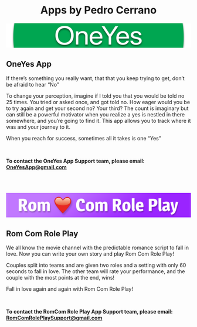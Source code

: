 
<h1 align="center">Apps by Pedro Cerrano</h1>


![screenshot](/assets/OneYes-Header_Thin.png)
## OneYes App

If there’s something you really want, that that you keep trying to get, don’t be afraid to hear “No”

To change your perception, imagine if I told you that you would be told no 25 times. You tried or asked once, and got told no. How eager would you be to try again and get your second no? Your third? The count is imaginary but can still be a powerful motivator when you realize a yes is nestled in there somewhere, and you’re going to find it. This app allows you to track where it was and your journey to it.

When you reach for success, sometimes all it takes is one “Yes”

<br>

**To contact the OneYes App Support team, please email: OneYesApp@gmail.com**

<br>
<br>

![screenshot](/assets/RomComRolePlay-Header_Thin.png)

## Rom Com Role Play

We all know the movie channel with the predictable romance script to fall in love. Now you can write your own story and play Rom Com Role Play!

Couples split into teams and are given two roles and a setting with only 60 seconds to fall in love. The other team will rate your performance, and the couple with the most points at the end, wins!

Fall in love again and again with Rom Com Role Play!

<br>

**To contact the RomCom Role Play App Support team, please email: RomComRolePlaySupport@gmail.com**
